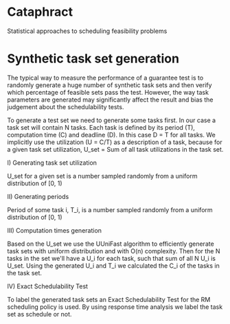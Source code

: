# Cataphract
Statistical approaches to scheduling feasibility problems

# Synthetic task set generation

The typical way to measure the performance of a guarantee test is
to randomly generate a huge number of synthetic task sets and then
verify which percentage of feasible sets pass the test. However, the way
task parameters are generated may significantly affect the result and
bias the judgement about the schedulability tests.

To generate a test set we need to generate some tasks first. In our case a task set will contain N tasks. 
Each task is defined by its period (T), computation time (C) and deadline (D). In this case D = T for all tasks.
We implicitly use the utilization (U = C/T) as a description of a task, because for a given task set utilization, 
U_set = Sum of all task utilizations in the task set.

I) Generating task set utilization

U_set for a given set is a number sampled randomly from a uniform distribution of [0, 1)

II) Generating periods

Period of some task i, T_i, is a number sampled randomly from a uniform distribution of [0, 1)

III) Computation times generation

Based on the U_set we use the UUniFast algorithm to efficiently generate task sets with uniform distribution and with
O(n) complexity. Then for the N tasks in the set we'll have a U_i for each task, such that sum of all N U_i is U_set.
Using the generated U_i and T_i we calculated the C_i of the tasks in the task set.

IV) Exact Schedulability Test 

To label the generated task sets an Exact Schedulability Test for the RM scheduling policy is used.
By using response time analysis we label the task set as schedule or not. 